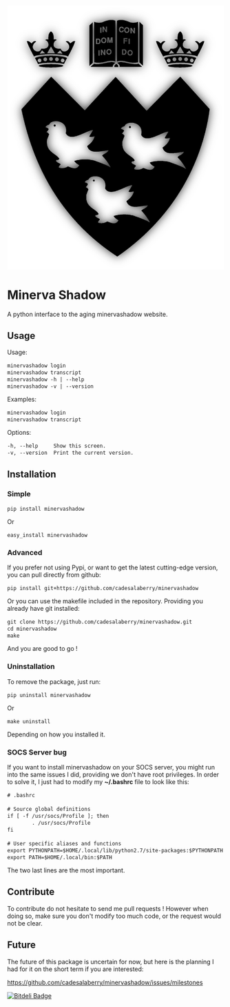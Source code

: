 [![McGill Logo](./assets/img/shadow-logo-transparent-big.png)](https://horizon.mcgill.ca/pban1/twbkwbis.P_WWWLogin "Minerva Webpage")



Minerva Shadow
=======

A python interface to the aging minervashadow website.


## Usage

Usage:

	minervashadow login
	minervashadow transcript
	minervashadow -h | --help
	minervashadow -v | --version

Examples:

	minervashadow login
	minervashadow transcript

Options:

	-h, --help     Show this screen.
	-v, --version  Print the current version.


## Installation


### Simple

	pip install minervashadow

Or

	easy_install minervashadow


### Advanced

If you prefer not using Pypi, or want to get the latest cutting-edge version, you can pull directly from github:

	pip install git+https://github.com/cadesalaberry/minervashadow

Or you can use the makefile included in the repository. Providing you already have git installed:

	git clone https://github.com/cadesalaberry/minervashadow.git
	cd minervashadow
	make

And you are good to go !


### Uninstallation

To remove the package, just run:

	pip uninstall minervashadow

Or

	make uninstall

Depending on how you installed it.


### SOCS Server bug

If you want to install minervashadow on your SOCS server, you might run into the same issues I did, providing we don't have root privileges. In order to solve it, I just had to modify my **~/.bashrc** file to look like this:

	# .bashrc

	# Source global definitions
	if [ -f /usr/socs/Profile ]; then
	        . /usr/socs/Profile
	fi

	# User specific aliases and functions
	export PYTHONPATH=$HOME/.local/lib/python2.7/site-packages:$PYTHONPATH
	export PATH=$HOME/.local/bin:$PATH


The two last lines are the most important.


## Contribute

To contribute do not hesitate to send me pull requests ! However when doing so, make sure you don't modify too much code, or the request would not be clear.

## Future

The future of this package is uncertain for now, but here is the planning I had for it on the short term if you are interested:

https://github.com/cadesalaberry/minervashadow/issues/milestones


[![Bitdeli Badge](https://d2weczhvl823v0.cloudfront.net/cadesalaberry/minervashadow/trend.png)](https://bitdeli.com/free "Bitdeli Badge")

